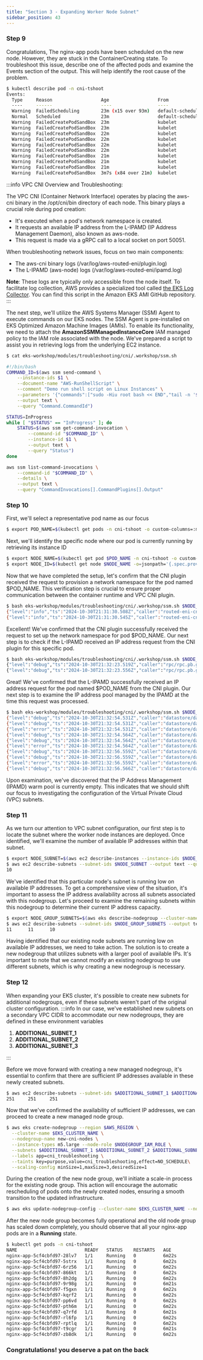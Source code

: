 ```yaml
---
title: "Section 3 - Expanding Worker Node Subnet"
sidebar_position: 43
---
```


### Step 9

Congratulations, The nginx-app pods have been scheduled on the new node. However, they are stuck in the ContainerCreating state. To troubleshoot this issue, describe one of the affected pods and examine the Events section of the output. This will help identify the root cause of the problem.

```bash test=false
$ kubectl describe pod -n cni-tshoot
Events:
  Type     Reason                  Age                  From               Message
  ----     ------                  ----                 ----               -------
  Warning  FailedScheduling        23m (x15 over 93m)   default-scheduler  0/4 nodes are available: 1 node(s) had untolerated taint {node.kubernetes.io/not-ready: }, 3 node(s) didn't match Pod's node affinity/selector. preemption: 0/4 nodes are available: 4 Preemption is not helpful for scheduling.
  Normal   Scheduled               23m                  default-scheduler  Successfully assigned cni-tshoot/nginx-app-5cf4cbfd97-2v8tp to ip-100-64-3-8.us-west-2.compute.internal
  Warning  FailedCreatePodSandBox  23m                  kubelet            Failed to create pod sandbox: rpc error: code = Unknown desc = failed to setup network for sandbox "14bffa7734d01abd808dead23744386135518961ab240ba48b88a9e269398126": plugin type="aws-cni" name="aws-cni" failed (add): add cmd: failed to assign an IP address to container
  Warning  FailedCreatePodSandBox  23m                  kubelet            Failed to create pod sandbox: rpc error: code = Unknown desc = failed to setup network for sandbox "1c18b4373dd31dcc13500dd1f8465bf34ce1659560b9ad430ff75d543b9d6775": plugin type="aws-cni" name="aws-cni" failed (add): add cmd: failed to assign an IP address to container
  Warning  FailedCreatePodSandBox  22m                  kubelet            Failed to create pod sandbox: rpc error: code = Unknown desc = failed to setup network for sandbox "de3888bd06bb284aafe0531c42c672a0019351f3346b64e30813007ac04b8c43": plugin type="aws-cni" name="aws-cni" failed (add): add cmd: failed to assign an IP address to container
  Warning  FailedCreatePodSandBox  22m                  kubelet            Failed to create pod sandbox: rpc error: code = Unknown desc = failed to setup network for sandbox "44223b1930b6a487866048dd918c752e6b69a5da00bc48fa24552a4446bcc1fb": plugin type="aws-cni" name="aws-cni" failed (add): add cmd: failed to assign an IP address to container
  Warning  FailedCreatePodSandBox  22m                  kubelet            Failed to create pod sandbox: rpc error: code = Unknown desc = failed to setup network for sandbox "fdbafbf1c5c543ba8667a49156116d4892d9cfaabc413fb7e4bf80e242eb137d": plugin type="aws-cni" name="aws-cni" failed (add): add cmd: failed to assign an IP address to container
  Warning  FailedCreatePodSandBox  22m                  kubelet            Failed to create pod sandbox: rpc error: code = Unknown desc = failed to setup network for sandbox "a791bb0db767a4df6a51c5b8ce3a3139683bb65785d45bb05f4f42ad6db0ca83": plugin type="aws-cni" name="aws-cni" failed (add): add cmd: failed to assign an IP address to container
  Warning  FailedCreatePodSandBox  21m                  kubelet            Failed to create pod sandbox: rpc error: code = Unknown desc = failed to setup network for sandbox "badb3b775bcde51577e9a1bceb0c38f87d7df34a6fa7282799e9febf0d715e71": plugin type="aws-cni" name="aws-cni" failed (add): add cmd: failed to assign an IP address to container
  Warning  FailedCreatePodSandBox  21m                  kubelet            Failed to create pod sandbox: rpc error: code = Unknown desc = failed to setup network for sandbox "c8472dc0407b051e786bc9bd2a3b277a514b4f4897e3ac186c349b3061b219da": plugin type="aws-cni" name="aws-cni" failed (add): add cmd: failed to assign an IP address to container
  Warning  FailedCreatePodSandBox  21m                  kubelet            Failed to create pod sandbox: rpc error: code = Unknown desc = failed to setup network for sandbox "ba6330c1dc7d5bcf715a635569c54e1eb67f40ea26aa00db56d54e6ddb25ea7f": plugin type="aws-cni" name="aws-cni" failed (add): add cmd: failed to assign an IP address to container
  Warning  FailedCreatePodSandBox  3m7s (x84 over 21m)  kubelet            (combined from similar events): Failed to create pod sandbox: rpc error: code = Unknown desc = failed to setup network for sandbox "ee02fa03d490b4d0691df0f8db608a7c5c4c7983b498eee620a9494c31eb1628": plugin type="aws-cni" name="aws-cni" failed (add): add cmd: failed to assign an IP address to container
```

:::info VPC CNI Overview and Troubleshooting:

The VPC CNI (Container Network Interface) operates by placing the aws-cni binary in the /opt/cni/bin directory of each node. This binary plays a crucial role during pod creation:

- It's executed when a pod's network namespace is created.
- It requests an available IP address from the L-IPAMD (IP Address Management Daemon), also known as aws-node.
- This request is made via a gRPC call to a local socket on port 50051.

When troubleshooting network issues, focus on two main components:

- The aws-cni binary logs (/var/log/aws-routed-eni/plugin.log)
- The L-IPAMD (aws-node) logs (/var/log/aws-routed-eni/ipamd.log)

**Note**: These logs are typically only accessible from the node itself. To facilitate log collection, AWS provides a specialized tool called [the EKS Log Collector](https://github.com/awslabs/amazon-eks-ami/tree/main/log-collector-script/). You can find this script in the Amazon EKS AMI GitHub repository.
:::

The next step, we'll utilize the AWS Systems Manager (SSM) Agent to execute commands on our EKS nodes. The SSM Agent is pre-installed on EKS Optimized Amazon Machine Images (AMIs). To enable its functionality, we need to attach the **AmazonSSMManagedInstanceCore** IAM managed policy to the IAM role associated with the node. We've prepared a script to assist you in retrieving logs from the underlying EC2 instance.

```bash test=false
$ cat eks-workshop/modules/troubleshooting/cni/.workshop/ssm.sh

#!/bin/bash
COMMAND_ID=$(aws ssm send-command \
    --instance-ids $1 \
    --document-name "AWS-RunShellScript" \
    --comment "Demo run shell script on Linux Instances" \
    --parameters '{"commands":["sudo -Hiu root bash << END","tail -n '$3' /var/log/aws-routed-eni/'$2'.log | grep '$4'", "END"]}' \
    --output text \
    --query "Command.CommandId")

STATUS=InProgress
while [ "$STATUS" == "InProgress" ]; do
    STATUS=$(aws ssm get-command-invocation \
        --command-id "$COMMAND_ID" \
        --instance-id $1 \
        --output text \
        --query "Status")
done

aws ssm list-command-invocations \
    --command-id "$COMMAND_ID" \
    --details \
    --output text \
    --query "CommandInvocations[].CommandPlugins[].Output"
```

### Step 10

First, we'll select a representative pod name as our focus

```bash
$ export POD_NAME=$(kubectl get pods -n cni-tshoot -o custom-columns=:metadata.name --no-headers | awk 'NR==1{print $1}')
```

Next, we'll identify the specific node where our pod is currently running by retrieving its instance ID

```bash
$ export NODE_NAME=$(kubectl get pod $POD_NAME -n cni-tshoot -o custom-columns=:spec.nodeName --no-headers)
$ export NODE_ID=$(kubectl get node $NODE_NAME -o=jsonpath='{.spec.providerID}' | cut -d "/" -f 5)
```

Now that we have completed the setup, let's confirm that the CNI plugin received the request to provision a network namespace for the pod named $POD_NAME. This verification step is crucial to ensure proper communication between the container runtime and VPC CNI plugin.

```bash test=false
$ bash eks-workshop/modules/troubleshooting/cni/.workshop/ssm.sh $NODE_ID plugin 200 $POD_NAME
{"level":"info","ts":"2024-10-30T21:31:30.508Z","caller":"routed-eni-cni-plugin/cni.go:125","msg":"Received CNI add request: ContainerID(493b063c06e901827b21737af8d543a77f724b2d8ce97d650a6d1703b724a549) Netns(/var/run/netns/cni-5b637183-286d-95ec-1c4a-de61ed54de26) IfName(eth0) Args(K8S_POD_INFRA_CONTAINER_ID=493b063c06e901827b21737af8d543a77f724b2d8ce97d650a6d1703b724a549;K8S_POD_UID=53b79f5f-dc74-454d-bdde-5a9282ac6ace;IgnoreUnknown=1;K8S_POD_NAMESPACE=cni-tshoot;K8S_POD_NAME=nginx-app-5cf4cbfd97-2v8tp) Path(/opt/cni/bin) argsStdinData({\"cniVersion\":\"1.0.0\",\"mtu\":\"9001\",\"name\":\"aws-cni\",\"pluginLogFile\":\"/var/log/aws-routed-eni/plugin.log\",\"pluginLogLevel\":\"DEBUG\",\"podSGEnforcingMode\":\"standard\",\"type\":\"aws-cni\",\"vethPrefix\":\"eni\"})"}
{"level":"info","ts":"2024-10-30T21:31:30.545Z","caller":"routed-eni-cni-plugin/cni.go:282","msg":"Received CNI del request: ContainerID(493b063c06e901827b21737af8d543a77f724b2d8ce97d650a6d1703b724a549) Netns(/var/run/netns/cni-5b637183-286d-95ec-1c4a-de61ed54de26) IfName(eth0) Args(IgnoreUnknown=1;K8S_POD_NAMESPACE=cni-tshoot;K8S_POD_NAME=nginx-app-5cf4cbfd97-2v8tp;K8S_POD_INFRA_CONTAINER_ID=493b063c06e901827b21737af8d543a77f724b2d8ce97d650a6d1703b724a549;K8S_POD_UID=53b79f5f-dc74-454d-bdde-5a9282ac6ace) Path(/opt/cni/bin) argsStdinData({\"cniVersion\":\"1.0.0\",\"mtu\":\"9001\",\"name\":\"aws-cni\",\"pluginLogFile\":\"/var/log/aws-routed-eni/plugin.log\",\"pluginLogLevel\":\"DEBUG\",\"podSGEnforcingMode\":\"standard\",\"type\":\"aws-cni\",\"vethPrefix\":\"eni\"})"}
```

Excellent! We've confirmed that the CNI plugin successfully received the request to set up the network namespace for pod $POD_NAME. Our next step is to check if the L-IPAMD received an IP address request from the CNI plugin for this specific pod.

```bash test=false
$ bash eks-workshop/modules/troubleshooting/cni/.workshop/ssm.sh $NODE_ID ipamd 200 $POD_NAME
{"level":"debug","ts":"2024-10-30T21:32:23.519Z","caller":"rpc/rpc.pb.go:713","msg":"AddNetworkRequest: K8S_POD_NAME:\"nginx-app-5cf4cbfd97-2v8tp\"  K8S_POD_NAMESPACE:\"cni-tshoot\"  K8S_POD_INFRA_CONTAINER_ID:\"1921d4fa98f25f481b0d5935eebd0e8e4b8c2b937b2d98277828ada327069393\"  ContainerID:\"1921d4fa98f25f481b0d5935eebd0e8e4b8c2b937b2d98277828ada327069393\"  IfName:\"eth0\"  NetworkName:\"aws-cni\"  Netns:\"/var/run/netns/cni-65045971-ebe5-d672-a6b5-f7690545d61e\""}
{"level":"debug","ts":"2024-10-30T21:32:23.556Z","caller":"rpc/rpc.pb.go:731","msg":"DelNetworkRequest: K8S_POD_NAME:\"nginx-app-5cf4cbfd97-2v8tp\"  K8S_POD_NAMESPACE:\"cni-tshoot\"  K8S_POD_INFRA_CONTAINER_ID:\"1921d4fa98f25f481b0d5935eebd0e8e4b8c2b937b2d98277828ada327069393\"  Reason:\"PodDeleted\"  ContainerID:\"1921d4fa98f25f481b0d5935eebd0e8e4b8c2b937b2d98277828ada327069393\"  IfName:\"eth0\"  NetworkName:\"aws-cni\""}
```

Great! We've confirmed that the L-IPAMD successfully received an IP address request for the pod named $POD_NAME from the CNI plugin. Our next step is to examine the IP address pool managed by the IPAMD at the time this request was processed.

```bash test=false
$ bash eks-workshop/modules/troubleshooting/cni/.workshop/ssm.sh $NODE_ID ipamd 200 datastore/data
{"level":"debug","ts":"2024-10-30T21:32:54.531Z","caller":"datastore/data_store.go:607","msg":"AssignPodIPv4Address: IP address pool stats: total 0, assigned 0"}
{"level":"debug","ts":"2024-10-30T21:32:54.531Z","caller":"datastore/data_store.go:607","msg":"AssignPodIPv4Address: ENI eni-0ee6517834f4b39ac does not have available addresses"}
{"level":"error","ts":"2024-10-30T21:32:54.531Z","caller":"datastore/data_store.go:607","msg":"DataStore has no available IP/Prefix addresses"}
{"level":"debug","ts":"2024-10-30T21:32:54.564Z","caller":"datastore/data_store.go:607","msg":"AssignPodIPv4Address: IP address pool stats: total 0, assigned 0"}
{"level":"debug","ts":"2024-10-30T21:32:54.564Z","caller":"datastore/data_store.go:607","msg":"AssignPodIPv4Address: ENI eni-0ee6517834f4b39ac does not have available addresses"}
{"level":"error","ts":"2024-10-30T21:32:54.564Z","caller":"datastore/data_store.go:607","msg":"DataStore has no available IP/Prefix addresses"}
{"level":"debug","ts":"2024-10-30T21:32:56.559Z","caller":"datastore/data_store.go:607","msg":"AssignPodIPv4Address: IP address pool stats: total 0, assigned 0"}
{"level":"debug","ts":"2024-10-30T21:32:56.559Z","caller":"datastore/data_store.go:607","msg":"AssignPodIPv4Address: ENI eni-0ee6517834f4b39ac does not have available addresses"}
{"level":"error","ts":"2024-10-30T21:32:56.559Z","caller":"datastore/data_store.go:607","msg":"DataStore has no available IP/Prefix addresses"}
{"level":"debug","ts":"2024-10-30T21:32:56.566Z","caller":"datastore/data_store.go:607","msg":"AssignPodIPv4Address: IP address pool stats: total 0, assigned 0"}
```

Upon examination, we've discovered that the IP Address Management (IPAMD) warm pool is currently empty. This indicates that we should shift our focus to investigating the configuration of the Virtual Private Cloud (VPC) subnets.

### Step 11

As we turn our attention to VPC subnet configuration, our first step is to locate the subnet where the worker node instances are deployed. Once identified, we'll examine the number of available IP addresses within that subnet.

```bash
$ export NODE_SUBNET=$(aws ec2 describe-instances --instance-ids $NODE_ID --query 'Reservations[0].Instances[0].SubnetId' --output text)
$ aws ec2 describe-subnets --subnet-ids $NODE_SUBNET --output text --query 'Subnets[0].AvailableIpAddressCount'
10
```

We've identified that this particular node's subnet is running low on available IP addresses. To get a comprehensive view of the situation, it's important to assess the IP address availability across all subnets associated with this nodegroup. Let's proceed to examine the remaining subnets within this nodegroup to determine their current IP address capacity.

```bash
$ export NODE_GROUP_SUBNETS=$(aws eks describe-nodegroup --cluster-name $EKS_CLUSTER_NAME --nodegroup-name cni_troubleshooting_nodes --query 'nodegroup.subnets' --output text)
$ aws ec2 describe-subnets --subnet-ids $NODE_GROUP_SUBNETS --output text --query 'Subnets[*].AvailableIpAddressCount'
11      11      10
```

Having identified that our existing node subnets are running low on available IP addresses, we need to take action. The solution is to create a new nodegroup that utilizes subnets with a larger pool of available IPs. It's important to note that we cannot modify an existing nodegroup to use different subnets, which is why creating a new nodegroup is necessary.

### Step 12

When expanding your EKS cluster, it's possible to create new subnets for additional nodegroups, even if these subnets weren't part of the original cluster configuration.
:::info
In our case, we've established new subnets on a secondary VPC CIDR to accommodate our new nodegroups, they are defined in these environment variables

1. **ADDITIONAL_SUBNET_1**
2. **ADDITIONAL_SUBNET_2**
3. **ADDITIONAL_SUBNET_3**

:::

Before we move forward with creating a new managed nodegroup, it's essential to confirm that there are sufficient IP addresses available in these newly created subnets.

```bash
$ aws ec2 describe-subnets --subnet-ids $ADDITIONAL_SUBNET_1 $ADDITIONAL_SUBNET_2 $ADDITIONAL_SUBNET_3 --output text --query 'Subnets[*].AvailableIpAddressCount'
251     251     251
```

Now that we've confirmed the availability of sufficient IP addresses, we can proceed to create a new managed node group.

```bash
$ aws eks create-nodegroup --region $AWS_REGION \
  --cluster-name $EKS_CLUSTER_NAME \
  --nodegroup-name new-cni-nodes \
  --instance-types m5.large --node-role $NODEGROUP_IAM_ROLE \
  --subnets $ADDITIONAL_SUBNET_1 $ADDITIONAL_SUBNET_2 $ADDITIONAL_SUBNET_3 \
  --labels app=cni_troubleshooting \
  --taints key=purpose,value=cni_troubleshooting,effect=NO_SCHEDULE\
  --scaling-config minSize=1,maxSize=3,desiredSize=1
```

During the creation of the new node group, we'll initiate a scale-in process for the existing node group. This action will encourage the automatic rescheduling of pods onto the newly created nodes, ensuring a smooth transition to the updated infrastructure.

```bash timeout=180 hook=fix-9 hookTimeout=600
$ aws eks update-nodegroup-config --cluster-name $EKS_CLUSTER_NAME --nodegroup-name cni_troubleshooting_nodes --scaling-config minSize=0,maxSize=1,desiredSize=0
```

After the new node group becomes fully operational and the old node group has scaled down completely, you should observe that all your nginx-app pods are in a **Running** state.

```bash
$ kubectl get pods -n cni-tshoot
NAME                         READY   STATUS    RESTARTS   AGE
nginx-app-5cf4cbfd97-28lv7   1/1     Running   0          6m22s
nginx-app-5cf4cbfd97-5strx   1/1     Running   0          6m22s
nginx-app-5cf4cbfd97-6rz56   1/1     Running   0          6m22s
nginx-app-5cf4cbfd97-866kt   1/1     Running   0          6m22s
nginx-app-5cf4cbfd97-8h2dg   1/1     Running   0          6m22s
nginx-app-5cf4cbfd97-9r98g   1/1     Running   0          6m21s
nginx-app-5cf4cbfd97-f5gxn   1/1     Running   0          6m22s
nginx-app-5cf4cbfd97-kqrf2   1/1     Running   0          6m22s
nginx-app-5cf4cbfd97-pp6vd   1/1     Running   0          6m22s
nginx-app-5cf4cbfd97-pth6m   1/1     Running   0          6m22s
nginx-app-5cf4cbfd97-q7rfd   1/1     Running   0          6m21s
nginx-app-5cf4cbfd97-rl6fp   1/1     Running   0          6m22s
nginx-app-5cf4cbfd97-rptlq   1/1     Running   0          6m22s
nginx-app-5cf4cbfd97-t9cgr   1/1     Running   0          6m21s
nginx-app-5cf4cbfd97-zb8dk   1/1     Running   0          6m22s
```

### Congratulations! you deserve a pat on the back
